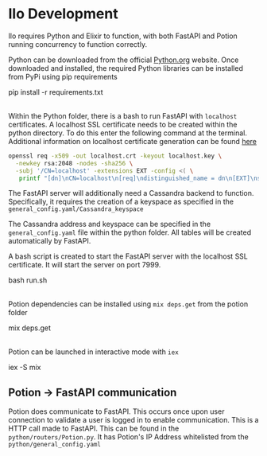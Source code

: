 # Ilo Development

Ilo requires Python and Elixir to function, with both FastAPI and Potion running concurrency to function correctly.

Python can be downloaded from the official <a href="https://www.python.org/downloads/">Python.org</a> website.
Once downloaded and installed, the required Python libraries can be installed from PyPi using pip requirements

<div id="termynal" data-termynal>
    <span data-ty="input" data-ty-prompt="ilo/python $">pip install -r requirements.txt</span>
</div>

<br>

Within the Python folder, there is a bash to run FastAPI with `localhost` certificates. A localhost SSL certificate needs to be created within the python directory. To do this enter the following command at the terminal. Additional information on localhost certificate generation can be found <a href="https://letsencrypt.org/docs/certificates-for-localhost/#making-and-trusting-your-own-certificates">here</a>

```bash
openssl req -x509 -out localhost.crt -keyout localhost.key \
  -newkey rsa:2048 -nodes -sha256 \
  -subj '/CN=localhost' -extensions EXT -config <( \
   printf "[dn]\nCN=localhost\n[req]\ndistinguished_name = dn\n[EXT]\nsubjectAltName=DNS:localhost\nkeyUsage=digitalSignature\nextendedKeyUsage=serverAuth")
```

The FastAPI server will additionally need a Cassandra backend to function. Specifically, it requires the creation of a keyspace as specified in the `general_config.yaml/Cassandra_keyspace`

The Cassandra address and keyspace can be specified in the `general_config.yaml` file within the python folder. All tables will be created automatically by FastAPI.

A bash script is created to start the FastAPI server with the localhost SSL certificate. It will start the server on port 7999.
<div id="termynal" data-termynal>
    <span data-ty="input" data-ty-prompt="ilo/python $">bash run.sh</span>
</div>

<br>

Potion dependencies can be installed using `mix deps.get` from the potion folder
<div id="termynal" data-termynal>
    <span data-ty="input" data-ty-prompt="ilo/elixir $">mix deps.get</span>
</div>

<br>

Potion can be launched in interactive mode with `iex`
<div id="termynal" data-termynal>
    <span data-ty="input" data-ty-prompt="ilo/elixir $">iex -S mix</span>
</div>

## Potion -> FastAPI communication

Potion does communicate to FastAPI. This occurs once upon user connection to validate a user is logged in to enable communication. This is a HTTP call made to FastAPI. This can be found in the `python/routers/Potion.py`. It has Potion's IP Address whitelisted from the `python/general_config.yaml`